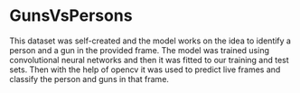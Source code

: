 # GunsVsPersons
This dataset was self-created and the model works on the idea to identify a person and a gun in the provided frame.
The model was trained using convolutional neural networks and then it was fitted to our training and test sets. Then with the help of opencv it was used to predict live frames and classify the person and guns in that frame.
